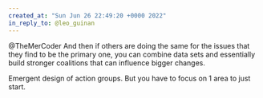 ```yaml
---
created_at: "Sun Jun 26 22:49:20 +0000 2022"
in_reply_to: @leo_guinan
---
```


@TheMerCoder And then if others are doing the same for the issues that they find to be the primary one, you can combine data sets and essentially build stronger coalitions that can influence bigger changes.

Emergent design of action groups. But you have to focus on 1 area to just start.